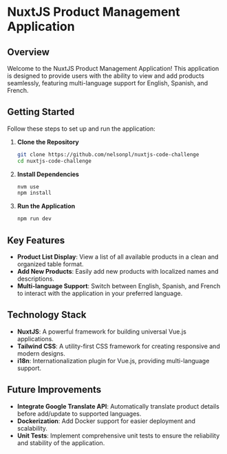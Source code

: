 
# NuxtJS Product Management Application

## Overview
Welcome to the NuxtJS Product Management Application! This application is designed to provide users with the ability to view and add products seamlessly, featuring multi-language support for English, Spanish, and French.

## Getting Started
Follow these steps to set up and run the application:

1. **Clone the Repository**
   ```bash
   git clone https://github.com/nelsonpl/nuxtjs-code-challenge
   cd nuxtjs-code-challenge
   ```

2. **Install Dependencies**
   ```bash
   nvm use
   npm install
   ```

3. **Run the Application**
   ```bash
   npm run dev
   ```

## Key Features
- **Product List Display**: View a list of all available products in a clean and organized table format.
- **Add New Products**: Easily add new products with localized names and descriptions.
- **Multi-language Support**: Switch between English, Spanish, and French to interact with the application in your preferred language.

## Technology Stack
- **NuxtJS**: A powerful framework for building universal Vue.js applications.
- **Tailwind CSS**: A utility-first CSS framework for creating responsive and modern designs.
- **i18n**: Internationalization plugin for Vue.js, providing multi-language support.

## Future Improvements
- **Integrate Google Translate API**: Automatically translate product details before add/update to supported languages.
- **Dockerization**: Add Docker support for easier deployment and scalability.
- **Unit Tests**: Implement comprehensive unit tests to ensure the reliability and stability of the application.